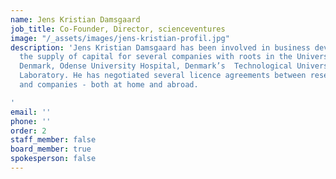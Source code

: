 ```yaml
---
name: Jens Kristian Damsgaard
job_title: Co-Founder, Director, scienceventures
image: "/_assets/images/jens-kristian-profil.jpg"
description: 'Jens Kristian Damsgaard has been involved in business development and
  the supply of capital for several companies with roots in the University of Southern
  Denmark, Odense University Hospital, Denmark’s  Technological University, Risø National
  Laboratory. He has negotiated several licence agreements between research institutions
  and companies - both at home and abroad.

'
email: ''
phone: ''
order: 2
staff_member: false
board_member: true
spokesperson: false
---
```


